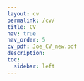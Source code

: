 ```yaml
---
layout: cv
permalink: /cv/
title: CV
nav: true
nav_order: 5
cv_pdf: Joe_CV_new.pdf
description:
toc:
  sidebar: left
---
```

